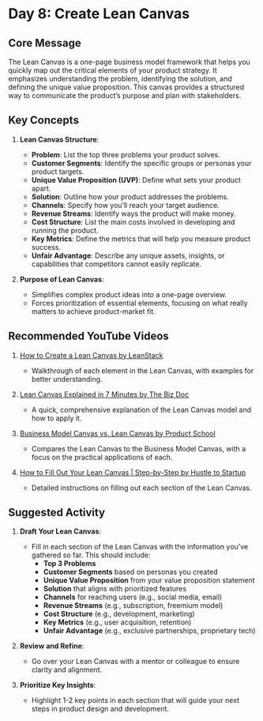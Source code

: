 # Day 8: Create Lean Canvas

## Core Message
The Lean Canvas is a one-page business model framework that helps you quickly map out the critical elements of your product strategy. It emphasizes understanding the problem, identifying the solution, and defining the unique value proposition. This canvas provides a structured way to communicate the product’s purpose and plan with stakeholders.

## Key Concepts
1. **Lean Canvas Structure**:
   - **Problem**: List the top three problems your product solves.
   - **Customer Segments**: Identify the specific groups or personas your product targets.
   - **Unique Value Proposition (UVP)**: Define what sets your product apart.
   - **Solution**: Outline how your product addresses the problems.
   - **Channels**: Specify how you’ll reach your target audience.
   - **Revenue Streams**: Identify ways the product will make money.
   - **Cost Structure**: List the main costs involved in developing and running the product.
   - **Key Metrics**: Define the metrics that will help you measure product success.
   - **Unfair Advantage**: Describe any unique assets, insights, or capabilities that competitors cannot easily replicate.

2. **Purpose of Lean Canvas**:
   - Simplifies complex product ideas into a one-page overview.
   - Forces prioritization of essential elements, focusing on what really matters to achieve product-market fit.

## Recommended YouTube Videos
1. [How to Create a Lean Canvas by LeanStack](https://www.youtube.com/watch?v=6t0e0yFtpiE)
   - Walkthrough of each element in the Lean Canvas, with examples for better understanding.

2. [Lean Canvas Explained in 7 Minutes by The Biz Doc](https://www.youtube.com/watch?v=HmuTzraeqLg)
   - A quick, comprehensive explanation of the Lean Canvas model and how to apply it.

3. [Business Model Canvas vs. Lean Canvas by Product School](https://www.youtube.com/watch?v=-m0_pWr5q5c)
   - Compares the Lean Canvas to the Business Model Canvas, with a focus on the practical applications of each.

4. [How to Fill Out Your Lean Canvas | Step-by-Step by Hustle to Startup](https://www.youtube.com/watch?v=R34YDKv2UpU)
   - Detailed instructions on filling out each section of the Lean Canvas.

## Suggested Activity
1. **Draft Your Lean Canvas**:
   - Fill in each section of the Lean Canvas with the information you’ve gathered so far. This should include:
     - **Top 3 Problems**
     - **Customer Segments** based on personas you created
     - **Unique Value Proposition** from your value proposition statement
     - **Solution** that aligns with prioritized features
     - **Channels** for reaching users (e.g., social media, email)
     - **Revenue Streams** (e.g., subscription, freemium model)
     - **Cost Structure** (e.g., development, marketing)
     - **Key Metrics** (e.g., user acquisition, retention)
     - **Unfair Advantage** (e.g., exclusive partnerships, proprietary tech)

2. **Review and Refine**:
   - Go over your Lean Canvas with a mentor or colleague to ensure clarity and alignment.

3. **Prioritize Key Insights**:
   - Highlight 1-2 key points in each section that will guide your next steps in product design and development.
